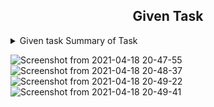 <h2 align="center">Given Task</h2>

<details>
  <summary> Given task Summary of Task </summary>
  <ul>
    <br>
    <li> Write a script in Shell.</li>
    <li> This script has been used to download 2 google sheets. </li>
    <li> Both of those Google sheets will have the formate csv file. </li>
    <li> Only the name, Average and Sum columns and their values should be printed. </li>
  </ul>
</details>

![Screenshot from 2021-04-18 20-47-55](https://user-images.githubusercontent.com/82276807/115156434-e9f10e00-a0a1-11eb-8a0a-562f49ce3315.png)
![Screenshot from 2021-04-18 20-48-37](https://user-images.githubusercontent.com/82276807/115156440-ecebfe80-a0a1-11eb-9f65-3d08abf6ff0c.png)
![Screenshot from 2021-04-18 20-49-22](https://user-images.githubusercontent.com/82276807/115156441-efe6ef00-a0a1-11eb-9711-bb5dc57b6c6f.png)
![Screenshot from 2021-04-18 20-49-41](https://user-images.githubusercontent.com/82276807/115156443-f2494900-a0a1-11eb-9212-c6387a957c60.png)
